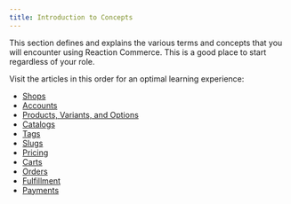 ```yaml
---
title: Introduction to Concepts
---
```


This section defines and explains the various terms and concepts that you will encounter using Reaction Commerce. This is a good place to start regardless of your role.

Visit the articles in this order for an optimal learning experience:
- [Shops](concepts-shops.md)
- [Accounts](concepts-accounts.md)
- [Products, Variants, and Options](concepts-products.md)
- [Catalogs](concepts-catalogs.md)
- [Tags](concepts-tags.md)
- [Slugs](concepts-slugs.md)
- [Pricing](concepts-pricing.md)
- [Carts](concepts-carts.md)
- [Orders](concepts-orders.md)
- [Fulfillment](concepts-fulfillment.md)
- [Payments](concepts-payments.md)

